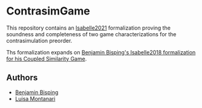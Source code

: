 # ContrasimGame

This repository contains an [Isabelle2021](https://isabelle.in.tum.de/index.html) formalization proving the soundness and completeness of two game characterizations for the contrasimulation preorder.

Ths formalization expands on [Benjamin Bisping's Isabelle2018 formalization for his Coupled Similarity Game](https://doi.org/10.6084/m9.figshare.7831382.v1). 

## Authors
- [Benjamin Bisping](https://github.com/benkeks)
- [Luisa Montanari](https://github.com/luisamontanari)
